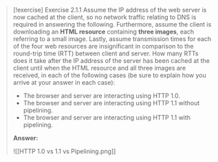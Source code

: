 
> [!exercise] Exercise 2.1.1
> Assume the IP address of the web server is now cached at the client, so no network traffic relating to DNS is required in answering the following. Furthermore, assume the client is downloading an **HTML resource** containing **three images**, each referring to a small image. Lastly, assume transmission times for each of the four web resources are insignificant in comparison to the round-trip time (RTT) between client and server. How many RTTs does it take after the IP address of the server has been cached at the client until when the HTML resource and all three images are received, in each of the following cases (be sure to explain how you arrive at your answer in each case):
> - The browser and server are interacting using HTTP 1.0.
> - The browser and server are interacting using HTTP 1.1 without pipelining.
> - The browser and server are interacting using HTTP 1.1 with pipelining.
>   
>   
> **Answer:**
>   
>   ![[HTTP 1.0 vs 1.1 vs Pipelining.png]]






